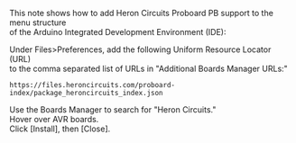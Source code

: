 This note shows how to add Heron Circuits Proboard PB support to the menu structure  
of the Arduino Integrated Development Environment (IDE):  

Under Files>Preferences, add the following Uniform Resource Locator (URL)  
to the comma separated list of URLs in "Additional Boards Manager URLs:"  
 
    https://files.heroncircuits.com/proboard-index/package_heroncircuits_index.json

Use the Boards Manager to search for "Heron Circuits."  
Hover over AVR boards.  
Click [Install], then [Close].  
